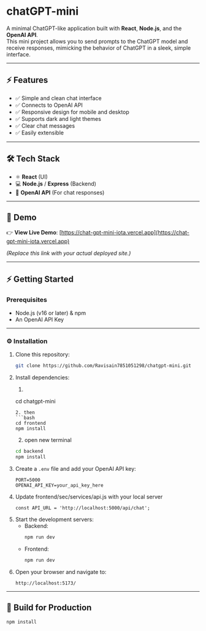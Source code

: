 # chatGPT-mini

A minimal ChatGPT-like application built with **React**, **Node.js**, and the **OpenAI API**.  
This mini project allows you to send prompts to the ChatGPT model and receive responses, mimicking the behavior of ChatGPT in a sleek, simple interface.

---

## ⚡ Features
- ✅ Simple and clean chat interface
- ✅ Connects to OpenAI API
- ✅ Responsive design for mobile and desktop
- ✅ Supports dark and light themes
- ✅ Clear chat messages
- ✅ Easily extensible

---

## 🛠️ Tech Stack
- ⚛️ **React** (UI)
- 💻 **Node.js** / **Express** (Backend)
- 🤖 **OpenAI API** (For chat responses)

---

## 🚀 Demo
👉 **View Live Demo**: [https://chat-gpt-mini-iota.vercel.app](https://chat-gpt-mini-iota.vercel.app)

*(Replace this link with your actual deployed site.)*

---

## ⚡️ Getting Started

### Prerequisites
- Node.js (v16 or later) & npm
- An OpenAI API Key

---

### ⚙️ Installation
1. Clone this repository:
    ```bash
    git clone https://github.com/Ravisain7851051298/chatgpt-mini.git
    ```
2. Install dependencies:
   1. ```bash
    cd chatgpt-mini
    ```
   2. then 
    ```bash
    cd frontend  
    npm install
    ```
   2. open new terminal
    ```bash
    cd backend  
    npm install
    ```
3. Create a `.env` file and add your OpenAI API key:
    ```
    PORT=5000
    OPENAI_API_KEY=your_api_key_here
    ```
4. Update frontend/sec/services/api.js with your local server
    ```
    const API_URL = 'http://localhost:5000/api/chat';
    ```
5. Start the development servers:
    - Backend:
      ```bash
      npm run dev
      ```
    - Frontend:
      ```bash
      npm run dev
      ```
6. Open your browser and navigate to:
    ```
    http://localhost:5173/
    ```

---

## 🐳 Build for Production
```bash
npm install
```
